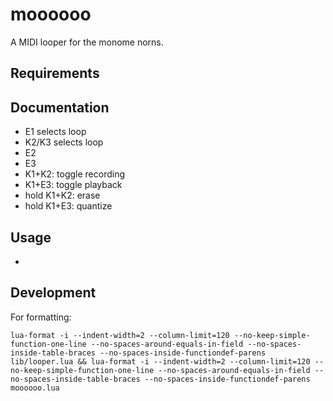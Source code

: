 # moooooo

A MIDI looper for the monome norns.


## Requirements

## Documentation

- E1 selects loop
- K2/K3 selects loop
- E2
- E3 
- K1+K2: toggle recording
- K1+E3: toggle playback
- hold K1+K2: erase 
- hold K1+E3: quantize

## Usage

- 


## Development

For formatting: 

```
lua-format -i --indent-width=2 --column-limit=120 --no-keep-simple-function-one-line --no-spaces-around-equals-in-field --no-spaces-inside-table-braces --no-spaces-inside-functiondef-parens lib/looper.lua && lua-format -i --indent-width=2 --column-limit=120 --no-keep-simple-function-one-line --no-spaces-around-equals-in-field --no-spaces-inside-table-braces --no-spaces-inside-functiondef-parens moooooo.lua 
```
